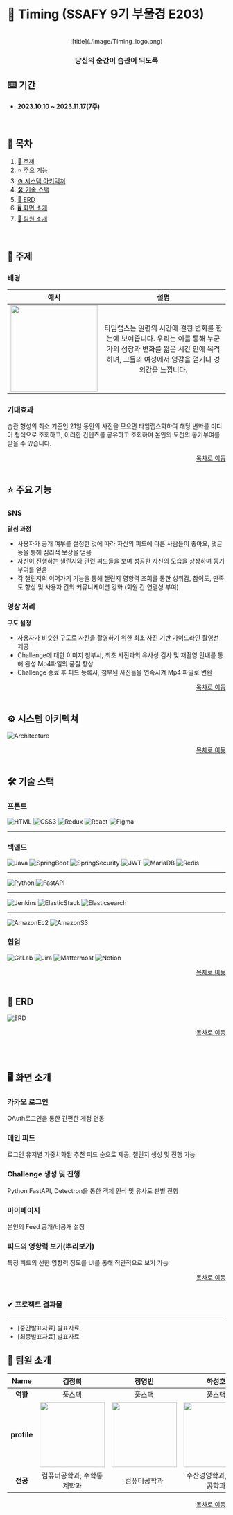 
# 🧿 Timing (SSAFY 9기 부울경 E203)

<br/>

<div align="center">
  ![title](./image/Timing_logo.png)   
  <h3>당신의 순간이 습관이 되도록</h3>
</div>

## ⌨️ 기간

-   **2023.10.10 ~ 2023.11.17(7주)**

<a name="tableContents"></a>

<br/>

## 🔎 목차

1. <a href="#subject">🎯 주제</a>
1. <a href="#mainContents">⭐️ 주요 기능</a>
1. <a href="#systemArchitecture">⚙ 시스템 아키텍쳐</a>
1. <a href="#skills">🛠️ 기술 스택</a>
1. <a href="#erd">💾 ERD</a>
1. <a href="#contents">🖥️ 화면 소개</a>
1. <a href="#developers">👥 팀원 소개</a>

<br/>

<!------- 주제 시작 -------->

## 🎯 주제

<a name="subject"></a>

### 배경

| 예시 | 설명 |
| :-----: | :-----: |
| <img src="./image/health.gif"  height="200" /> | 타임랩스는 일련의 시간에 걸친 변화를 한눈에 보여줍니다. 우리는 이를 통해 누군가의 성장과 변화를 짧은 시간 안에 목격하며, 그들의 여정에서 영감을 얻거나 경외감을 느낍니다. |


### 기대효과

습관 형성의 최소 기준인 21일 동안의 사진을 모으면 타임랩스화하여 해당 변화를 미디어 형식으로 조회하고, 이러한 컨텐츠를 공유하고 조회하며 본인의 도전의 동기부여를 받을 수 있습니다.

<div align="right"><a href="#tableContents">목차로 이동</a></div>

<br/>

<!------- 주요 기능 시작 -------->

## ⭐️ 주요 기능

<a name="mainContents"></a>

### SNS

**달성 과정**

-   사용자가 공개 여부를 설정한 것에 따라 자신의 피드에 다른 사람들이 좋아요, 댓글 등을 통해 심리적 보상을 얻음
-   자신이 진행하는 챌린지와 관련 피드들을 보며 성공한 자신의 모습을 상상하며 동기 부여를 얻음
-   각 챌린지의 이어가기 기능을 통해 챌린지 영향력 조회를 통한 성취감, 참여도, 만족도 향상 및 사용자 간의 커뮤니케이션 강화 (회원 간 연결성 부여)

### 영상 처리

**구도 설정**

-   사용자가 비슷한 구도로 사진을 촬영하기 위한 최초 사진 기반 가이드라인 촬영선 제공
-   Challenge에 대한 이미지 첨부시, 최초 사진과의 유사성 검사 및 재촬영 안내를 통해 완성 Mp4파일의 품질 향상
-   Challenge 종료 후 피드 등록시, 첨부된 사진들을 연속시켜 Mp4 파일로 변환

<div align="right"><a href="#tableContents">목차로 이동</a></div>

<br/>

<!------- 시스템 아키텍쳐 시작 -------->

## ⚙ 시스템 아키텍쳐

<a name="systemArchitecture"></a>

![Architecture](./image/architecture.png)

<div align="right"><a href="#tableContents">목차로 이동</a></div>

<br/>

<!------- 기술 스택 시작 -------->

## 🛠️ 기술 스택

<a name="skills"></a>

### 프론트

![HTML](https://img.shields.io/badge/html-%23E34F26.svg?style=for-the-badge&logo=html5&logoColor=white)
![CSS3](https://img.shields.io/badge/css-%231572B6.svg?style=for-the-badge&logo=css3&logoColor=white)
![Redux](https://img.shields.io/badge/redux-%23764ABC.svg?style=for-the-badge&logo=redux&logoColor=white)
![React](https://img.shields.io/badge/react-%2320232a.svg?style=for-the-badge&logo=react&logoColor=%2361DAFB)
![Figma](https://img.shields.io/badge/figma-%23F24E1E.svg?style=for-the-badge&logo=figma&logoColor=white)

---

### 백엔드

![Java](https://img.shields.io/badge/java-%23ED8B00.svg?style=for-the-badge&logo=openjdk&logoColor=white)
![SpringBoot](https://img.shields.io/badge/springboot-6DB33F?style=for-the-badge&logo=springboot&logoColor=white)
![SpringSecurity](https://img.shields.io/badge/springsecurity-6DB33F?style=for-the-badge&logo=springsecurity&logoColor=white)
![JWT](https://img.shields.io/badge/JWT-black?style=for-the-badge&logo=JSON%20web%20tokens)
![MariaDB](https://img.shields.io/badge/mrariaDB-%23003545.svg?style=for-the-badge&logo=mariadb&logoColor=white)
![Redis](https://img.shields.io/badge/redis-%23DD0031.svg?style=for-the-badge&logo=redis&logoColor=white)

---

![Python](https://img.shields.io/badge/python-%233776AB.svg?style=for-the-badge&logo=python&logoColor=white)
![FastAPI](https://img.shields.io/badge/fastAPI-%23009688.svg?style=for-the-badge&logo=fastAPI&logoColor=white)

---

![Jenkins](https://img.shields.io/badge/Jenkins-%23DD0031.svg?style=for-the-badge&logo=Jenkins&logoColor=white)
![ElasticStack](https://img.shields.io/badge/ElasticStack-%23005571.svg?style=for-the-badge&logo=ElasticStack&logoColor=white)
![Elasticsearch](https://img.shields.io/badge/Jenkins-%23005571.svg?style=for-the-badge&logo=Elasticsearch&logoColor=white)

---

![AmazonEc2](https://img.shields.io/badge/AmazonEc2-%23FF9900.svg?style=for-the-badge&logo=AmazonEc2&logoColor=white)
![AmazonS3](https://img.shields.io/badge/AmazonS3-%23569A31.svg?style=for-the-badge&logo=Amazons3&logoColor=white)

### 협업

![GitLab](https://img.shields.io/badge/gitlab-FC6D26.svg?style=for-the-badge&logo=gitlab&logoColor=white)
![Jira](https://img.shields.io/badge/jira-%230A0FFF.svg?style=for-the-badge&logo=jira&logoColor=white)
![Mattermost](https://img.shields.io/badge/mattermost-0058CC.svg?style=for-the-badge&logo=mattermost&logoColor=white)
![Notion](https://img.shields.io/badge/Notion-000000.svg?style=for-the-badge&logo=notion&logoColor=white)

<div align="right"><a href="#tableContents">목차로 이동</a></div>

<br/>

<!------- ERD 시작 -------->

## 💾 ERD

<a name="erd"></a>

![ERD](./image/erd.png)

<div align="right"><a href="#tableContents">목차로 이동</a></div>

<br/>

<!------- 화면 소개 시작 -------->

<a name="contents"></a>

<br/>

## 🖥️ 화면 소개

### 카카오 로그인

OAuth로그인을 통한 간편한 계정 연동

### 메인 피드

로그인 유저별 가중치화된 추천 피드 순으로 제공, 챌린지 생성 및 진행 가능

### Challenge 생성 및 진행

Python FastAPI, Detectron을 통한 객체 인식 및 유사도 판별 진행

### 마이페이지

본인의 Feed 공개/비공개 설정

### 피드의 영향력 보기(뿌리보기)

특정 피드의 선한 영향력 정도를 UI를 통해 직관적으로 보기 가능

<div align="right"><a href="#tableContents">목차로 이동</a></div>

<br/>

### ✔ 프로젝트 결과물

---

<!-- - [포팅메뉴얼] -->

-   [중간발표자료] 발표자료
-   [최종발표자료] 발표자료
<!-- - [최종발표자료] -->

<!------- 팀원 소개 시작 -------->

## 👥 팀원 소개

<a name="developers"></a>

|  **Name**  |김정희 |정영빈  |하성호 |신현탁 | 이동규 | 김규리 |
| :-----------: | :-----: | :-------: | :------: | :-----: | :------: | :------: |
|  **역할**   |풀스택 | 풀스택| 풀스택 | 프론트엔드 | 풀스택 | 풀스택 |
| **profile** |<img src="https://github.com/tunkcalb/shinhan-solup/assets/95354899/2c6fa00f-b5aa-4a86-a8c6-1a4e166f6b0e"  width="150" height="150"/>  | <img src="https://github.com/tunkcalb/shinhan-solup/assets/95354899/60bd0105-1716-49a5-b29a-54f8344ebd41"  width="150" height="150"/> | <img src="https://github.com/tunkcalb/shinhan-solup/assets/95354899/503fc614-d2b0-439c-bc67-502a50c29665"  width="150" height="150"/> | <img src="https://github.com/tunkcalb/shinhan-solup/assets/95354899/8ac0a59e-96b3-423d-ad2d-ce1f7c1fe801"  width="150" height="150"/> | <img src="./image/DongKyu.png"  width="150" height="150"/> | <img src="./image/KyuRi.png"  width="150" height="150"/>|
|  **전공**   | 컴퓨터공학과, 수학통계학과 |  컴퓨터공학과 |  수산경영학과,컴퓨터공학과     |  기계공학과 |  컴퓨터공학과|  컴퓨터공학과|

<div align="right"><a href="#tableContents">목차로 이동</a></div>
